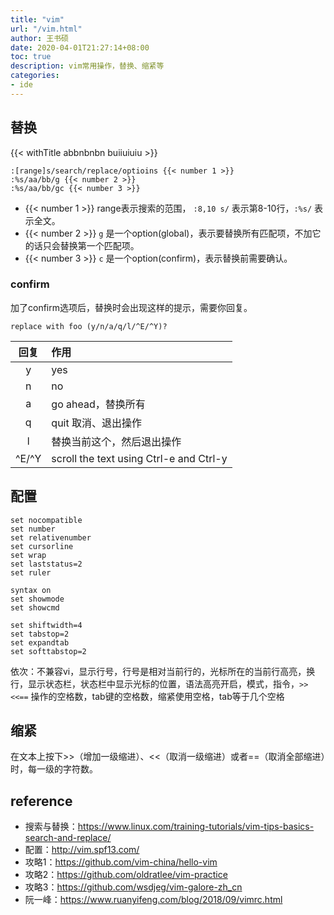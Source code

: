 ```yaml
---
title: "vim"
url: "/vim.html"
author: 王书硕
date: 2020-04-01T21:27:14+08:00
toc: true
description: vim常用操作，替换、缩紧等
categories:
- ide
---
```


## 替换

{{< withTitle abbnbnbn buiiuiuiu >}}
```
:[range]s/search/replace/optioins {{< number 1 >}}
:%s/aa/bb/g {{< number 2 >}}
:%s/aa/bb/gc {{< number 3 >}}
```
- {{< number 1 >}} range表示搜索的范围， `:8,10 s/` 表示第8-10行，`:%s/` 表示全文。
- {{< number 2 >}} `g` 是一个option(global)，表示要替换所有匹配项，不加它的话只会替换第一个匹配项。
- {{< number 3 >}} `c` 是一个option(confirm)，表示替换前需要确认。

### confirm

加了confirm选项后，替换时会出现这样的提示，需要你回复。

```
replace with foo (y/n/a/q/l/^E/^Y)?
```

回复 | 作用 
:---:|:---
y | yes
n | no
a | go ahead，替换所有
q | quit 取消、退出操作
l | 替换当前这个，然后退出操作
^E/^Y | scroll the text using Ctrl-e and Ctrl-y

## 配置

```
set nocompatible 
set number
set relativenumber
set cursorline
set wrap
set laststatus=2
set ruler

syntax on
set showmode
set showcmd

set shiftwidth=4
set tabstop=2
set expandtab
set softtabstop=2
```
依次：不兼容vi，显示行号，行号是相对当前行的，光标所在的当前行高亮，换行，显示状态栏，状态栏中显示光标的位置，语法高亮开启，模式，指令，`>><<==` 操作的空格数，tab键的空格数，缩紧使用空格，tab等于几个空格

## 缩紧

在文本上按下>>（增加一级缩进）、<<（取消一级缩进）或者==（取消全部缩进）时，每一级的字符数。

## reference

- 搜索与替换：<https://www.linux.com/training-tutorials/vim-tips-basics-search-and-replace/>
- 配置：<http://vim.spf13.com/>
- 攻略1：<https://github.com/vim-china/hello-vim>
- 攻略2：<https://github.com/oldratlee/vim-practice>
- 攻略3：<https://github.com/wsdjeg/vim-galore-zh_cn>
- 阮一峰：<https://www.ruanyifeng.com/blog/2018/09/vimrc.html>